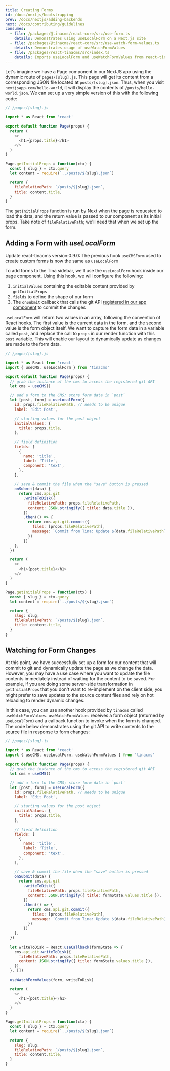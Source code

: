 ```yaml
---
title: Creating Forms
id: /docs/nextjs/bootstrapping
prev: /docs/nextjs/adding-backends
next: /docs/contributing/guidelines
consumes:
  - file: /packages/@tinacms/react-core/src/use-form.ts
    details: Demonstrates using useLocalForm on a Next.js site
  - file: /packages/@tinacms/react-core/src/use-watch-form-values.ts
    details: Demonstrates usage of useWatchFormValues
  - file: /packages/react-tinacms/src/index.ts
    details: Imports useLocalForm and useWatchFormValues from react-tinacms metapackage
---
```


Let's imagine we have a Page component in our NextJS app using the dynamic route of `pages/[slug].js`. This page will get its content from a corresponding JSON file located at `posts/[slug].json`. Thus, when you visit `nextjsapp.com/hello-world`, it will display the contents of `/posts/hello-world.json`. We can set up a very simple version of this with the following code:

```javascript
// /pages/[slug].js

import * as React from 'react'

export default function Page(props) {
  return (
    <>
      <h1>{props.title}</h1>
    </>
  )
}

Page.getInitialProps = function(ctx) {
  const { slug } = ctx.query
  let content = require(`../posts/${slug}.json`)

  return {
    fileRelativePath: `/posts/${slug}.json`,
    title: content.title,
  }
}
```

The `getInitialProps` function is run by Next when the page is requested to load the data, and the return value is passed to our component as its initial props. Take note of `fileRelativePath`; we'll need that when we set up the form.

## Adding a Form with _useLocalForm_

<tip>Update react-tinacms version:0.9.0: The previous hook `useCMSForm` used to create custom forms is now the same as `useLocalForm`</tip>

To add forms to the Tina sidebar, we'll use the `useLocalForm` hook inside our page component. Using this hook, we will configure the following:

1. `initialValues` containing the editable content provided by `getInitialProps`
2. `fields` to define the shape of our form
3. The `onSubmit` callback that calls the git API [registered in our app component](./adding-backends.md) to commit the changes

`useLocalForm` will return two values in an array, following the convention of React hooks. The first value is the current data in the form, and the second value is the form object itself. We want to capture the form data in a variable called `post`, and replace the call to `props` in our render function with this `post` variable. This will enable our layout to dynamically update as changes are made to the form data.

```javascript
// /pages/[slug].js

import * as React from 'react'
import { useCMS, useLocalForm } from 'tinacms'

export default function Page(props) {
  // grab the instance of the cms to access the registered git API
  let cms = useCMS()

  // add a form to the CMS; store form data in `post`
  let [post, form] = useLocalForm({
    id: props.fileRelativePath, // needs to be unique
    label: 'Edit Post',

    // starting values for the post object
    initialValues: {
      title: props.title,
    },

    // field definition
    fields: [
      {
        name: 'title',
        label: 'Title',
        component: 'text',
      },
    ],

    // save & commit the file when the "save" button is pressed
    onSubmit(data) {
      return cms.api.git
        .writeToDisk({
          fileRelativePath: props.fileRelativePath,
          content: JSON.stringify({ title: data.title }),
        })
        .then(() => {
          return cms.api.git.commit({
            files: [props.fileRelativePath],
            message: `Commit from Tina: Update ${data.fileRelativePath}`,
          })
        })
    },
  })

  return (
    <>
      <h1>{post.title}</h1>
    </>
  )
}

Page.getInitialProps = function(ctx) {
  const { slug } = ctx.query
  let content = require(`../posts/${slug}.json`)

  return {
    slug: slug,
    fileRelativePath: `/posts/${slug}.json`,
    title: content.title,
  }
}
```

## Watching for Form Changes

At this point, we have successfully set up a form for our content that will commit to git and dynamically update the page as we change the data. However, you may have a use case where you want to update the file contents immediately instead of waiting for the content to be saved. For example, if you are doing some server-side transformation in `getInitialProps` that you don't want to re-implement on the client side, you might prefer to save updates to the source content files and rely on hot reloading to render dynamic changes.

In this case, you can use another hook provided by `tinacms` called `useWatchFormValues`. `useWatchFormValues` receives a form object (returned by `useLocalForm`) and a callback function to invoke when the form is changed. The code below demonstrates using the git API to write contents to the source file in response to form changes:

```javascript
// /pages/[slug].js

import * as React from 'react'
import { useCMS, useLocalForm, useWatchFormValues } from 'tinacms'

export default function Page(props) {
  // grab the instance of the cms to access the registered git API
  let cms = useCMS()

  // add a form to the CMS; store form data in `post`
  let [post, form] = useLocalForm({
    id: props.fileRelativePath, // needs to be unique
    label: 'Edit Post',

    // starting values for the post object
    initialValues: {
      title: props.title,
    },

    // field definition
    fields: [
      {
        name: 'title',
        label: 'Title',
        component: 'text',
      },
    ],

    // save & commit the file when the "save" button is pressed
    onSubmit(data) {
      return cms.api.git
        .writeToDisk({
          fileRelativePath: props.fileRelativePath,
          content: JSON.stringify({ title: formState.values.title }),
        })
        .then(() => {
          return cms.api.git.commit({
            files: [props.fileRelativePath],
            message: `Commit from Tina: Update ${data.fileRelativePath}`,
          })
        })
    },
  })

  let writeToDisk = React.useCallback(formState => {
    cms.api.git.writeToDisk({
      fileRelativePath: props.fileRelativePath,
      content: JSON.stringify({ title: formState.values.title }),
    })
  }, [])

  useWatchFormValues(form, writeToDisk)

  return (
    <>
      <h1>{post.title}</h1>
    </>
  )
}

Page.getInitialProps = function(ctx) {
  const { slug } = ctx.query
  let content = require(`../posts/${slug}.json`)

  return {
    slug: slug,
    fileRelativePath: `/posts/${slug}.json`,
    title: content.title,
  }
}
```
